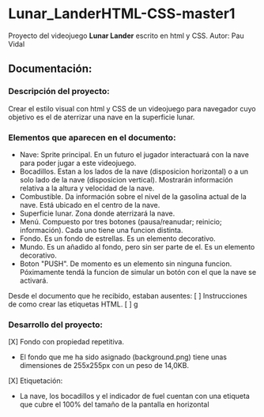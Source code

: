 # Lunar_LanderHTML-CSS-master1

Proyecto del videojuego **Lunar Lander** escrito en html y CSS.
Autor: Pau Vidal 

## Documentación:

### Descripción del proyecto:
Crear el estilo visual con html y CSS de un videojuego para navegador cuyo objetivo es el de aterrizar una nave en la superficie lunar.

### Elementos que aparecen en el documento:
* Nave: Sprite principal. En un futuro el jugador interactuará con la nave para poder jugar a este videojuego.
* Bocadillos. Estan a los lados de la nave (disposicion horizontal) o a un solo lado de la nave (disposicion vertical). Mostrarán información relativa a la altura y velocidad de la nave.
* Combustible. Da información sobre el nivel de la gasolina actual de la nave. Está ubicado en el centro de la nave.
* Superficie lunar. Zona donde aterrizará la nave.
* Menú. Compuesto por tres botones (pausa/reanudar; reinicio; información). Cada uno tiene una funcion distinta.
* Fondo. Es un fondo de estrellas. Es un elemento decorativo.
* Mundo. Es un añadido al fondo, pero sin ser parte de el. Es un elemento decorativo.
* Boton "PUSH". De momento es un elemento sin ninguna funcion. Póximamente tendá la funcion de simular un botón con el que la nave se activará.

 Desde el documento que he recibido, estaban ausentes:
[ ] Instrucciones de como crear las etiquetas HTML.
[ ] g

### Desarrollo del proyecto:

[X] Fondo con propiedad repetitiva. 
* El fondo que me ha sido asignado (background.png) tiene unas dimensiones de 255x255px con un peso de 14,0KB.

[X] Etiquetación:
* La nave, los bocadillos y el indicador de fuel cuentan con una etiqueta que cubre el 100% del tamaño de la pantalla en horizontal 

### 
